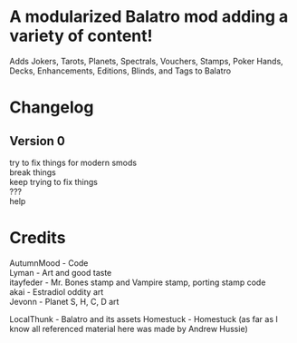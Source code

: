 # A modularized Balatro mod adding a variety of content!  

Adds Jokers, Tarots, Planets, Spectrals, Vouchers, Stamps, Poker Hands, Decks, Enhancements, Editions, Blinds, and Tags to Balatro  

# Changelog  
## Version 0  
try to fix things for modern smods  
break things  
keep trying to fix things  
???  
help  

# Credits  
AutumnMood - Code  
Lyman - Art and good taste  
itayfeder - Mr. Bones stamp and Vampire stamp, porting stamp code  
akai - Estradiol oddity art  
Jevonn - Planet S, H, C, D art

LocalThunk - Balatro and its assets
Homestuck - Homestuck (as far as I know all referenced material here was made by Andrew Hussie)
